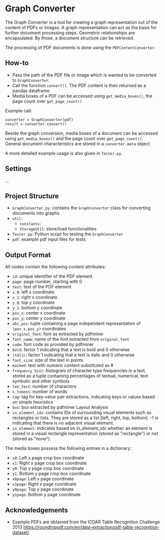 # Graph Converter

The Graph Converter is a tool for creating a graph representation out of the content of PDFs or images.
A graph representation can act as the basis for further document processing steps.
Geometric relationships are encapsulated. By those, a document structure can be retrieved.

The processing of PDF documents is done using the ```PDFContentConverter```.

## How-to

* Pass the path of the PDF file or image which is wanted to be converted to ```GraphConverter```.
* Call the function ```convert()```. The PDF content is then returned as a pandas dataframe.
* Media boxes of a PDF can be accessed using ```get_media_boxes()```, the page count over ```get_page_count()```

Example call: 

    converter = GraphConverter(pdf)
    result = converter.convert()

Beside the graph conversion, media boxes of a document can be accessed using ```get_media_boxes()``` and the page count over ```get_page_count()```.
General document characteristics are stored in a ```converter.meta``` object.

A more detailed example usage is also given in ```Tester.py```.


## Settings

...

## Project Structure

* ```GraphConverter.py```: contains the ```GraphConverter``` class for converting documents into graphs.
* ```util```:
  * ```constants```: 
  * ```StorageUtil```: store/load functionalities
* ```Tester.py```: Python script for testing the ```GraphConverter```
* ```pdf```: example pdf input files for tests

## Output Format

All nodes contain the following content attributes:

* ```id```: unique identifier of the PDF element
* ```page```: page number, starting with 0
* ```text```: text of the PDF element
* ```x_0```: left x coordinate
* ```x_1```: right x coordinate
* ```y_0```: top y coordinate
* ```y_1```: bottom y coordinate
* ```pos_x```: center x coordinate
* ```pos_y```: center y coordinate
* ```abs_pos```: tuple containing a page independent representation of ```(pos_x,pos_y)``` coordinates
* ```original_font```: font as extracted by pdfminer
* ```font_name```: name of the font extracted from ```original_font```
* ```code```: font code as provided by pdfminer
* ```bold```: factor 1 indicating that a text is bold and 0 otherwise
* ```italic```: factor 1 indicating that a text is italic and 0 otherwise
* ```font_size```: size of the text in points
* ```masked```: text with numeric content substituted as #
* ```frequency_hist```: histogram of character type frequencies in a text, stored as a tuple containing percentages of textual, numerical, text symbolic and other symbols
* ```len_text```: number of characters
* ```n_tokens```: number of words
* ```tag```: tag for key-value pair extractions, indicating keys or values based on simple heuristics
* ```box```: box extracted by pdfminer Layout Analysis
* ```in_element_ids```: contains IDs of surrounding visual elements such as rectangles or lists. They are stored as a list [left, right, top, bottom]. -1 is indicating that there is no adjacent visual element.
* ```in_element```: indicates based on in_element_ids whether an element is stored in a visual rectangle representation (stored as "rectangle") or not (stored as "none").

The media boxes possess the following entries in a dictionary:

* ```x0```: Left x page crop box coordinate
* ```x1```: Right x page crop box coordinate
* ```y0```: Top y page crop box coordinate
* ```y1```: Bottom y page crop box coordinate
* ```x0page```: Left x page coordinate
* ```x1page```: Right x page coordinate
* ```y0page```: Top y page coordinate
* ```y1page```: Bottom y page coordinate


## Acknowledgements

* Example PDFs are obtained from the ICDAR Table Recognition Challenge 2013 https://roundtrippdf.com/en/data-extraction/pdf-table-recognition-dataset/.

